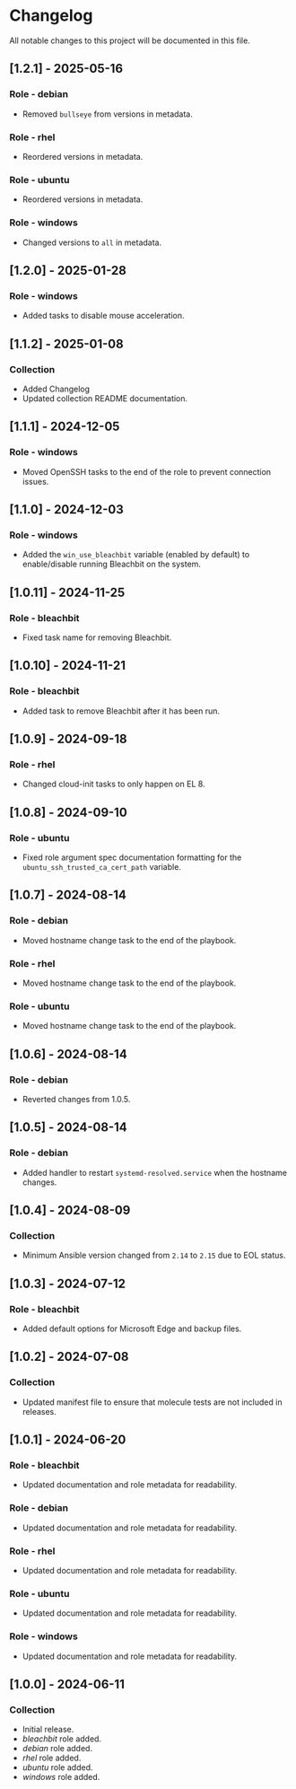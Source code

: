 # Changelog

All notable changes to this project will be documented in this file.

## [1.2.1] - 2025-05-16

### Role - debian

- Removed `bullseye` from versions in metadata.

### Role - rhel

- Reordered versions in metadata.

### Role - ubuntu

- Reordered versions in metadata.

### Role - windows

- Changed versions to `all` in metadata.

## [1.2.0] - 2025-01-28

### Role - windows

- Added tasks to disable mouse acceleration.

## [1.1.2] - 2025-01-08

### Collection

- Added Changelog
- Updated collection README documentation.

## [1.1.1] - 2024-12-05

### Role - windows

- Moved OpenSSH tasks to the end of the role to prevent connection issues.

## [1.1.0] - 2024-12-03

### Role - windows

- Added the `win_use_bleachbit` variable (enabled by default) to enable/disable running Bleachbit on the system.

## [1.0.11] - 2024-11-25

### Role - bleachbit

- Fixed task name for removing Bleachbit.

## [1.0.10] - 2024-11-21

### Role - bleachbit

- Added task to remove Bleachbit after it has been run.

## [1.0.9] - 2024-09-18

### Role - rhel

- Changed cloud-init tasks to only happen on EL 8.

## [1.0.8] - 2024-09-10

### Role - ubuntu

- Fixed role argument spec documentation formatting for the `ubuntu_ssh_trusted_ca_cert_path` variable.

## [1.0.7] - 2024-08-14

### Role - debian

- Moved hostname change task to the end of the playbook.

### Role - rhel

- Moved hostname change task to the end of the playbook.

### Role - ubuntu

- Moved hostname change task to the end of the playbook.

## [1.0.6] - 2024-08-14

### Role - debian

- Reverted changes from 1.0.5.

## [1.0.5] - 2024-08-14

### Role - debian

- Added handler to restart `systemd-resolved.service` when the hostname changes.

## [1.0.4] - 2024-08-09

### Collection

- Minimum Ansible version changed from `2.14` to `2.15` due to EOL status.

## [1.0.3] - 2024-07-12

### Role - bleachbit

- Added default options for Microsoft Edge and backup files.

## [1.0.2] - 2024-07-08

### Collection

- Updated manifest file to ensure that molecule tests are not included in releases.

## [1.0.1] - 2024-06-20

### Role - bleachbit

- Updated documentation and role metadata for readability.

### Role - debian

- Updated documentation and role metadata for readability.

### Role - rhel

- Updated documentation and role metadata for readability.

### Role - ubuntu

- Updated documentation and role metadata for readability.

### Role - windows

- Updated documentation and role metadata for readability.

## [1.0.0] - 2024-06-11

### Collection

- Initial release.
- *bleachbit* role added.
- *debian* role added.
- *rhel* role added.
- *ubuntu* role added.
- *windows* role added.
